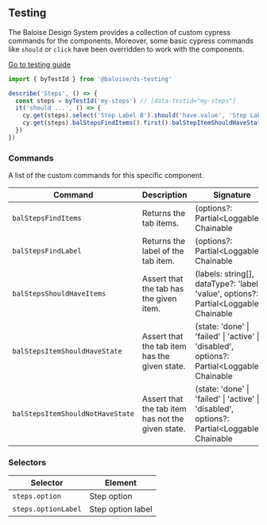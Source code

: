 ## Testing

The Baloise Design System provides a collection of custom cypress commands for the components. Moreover, some basic cypress commands like `should` or `click` have been overridden to work with the components.

<a class="sb-unstyled button is-primary" href="../?path=/docs/development-testing--documentation">Go to testing guide</a>

<!-- START: human documentation -->

```ts
import { byTestId } from '@baloise/ds-testing'

describe('Steps', () => {
  const steps = byTestId('my-steps') // [data-testid="my-steps"]
  it('should ...', () => {
    cy.get(steps).select('Step Label B').should('have.value', 'Step Label B')
    cy.get(steps).balStepsFindItems().first().balStepItemShouldHaveState('done')
  })
})
```

<!-- END: human documentation -->

### Commands

A list of the custom commands for this specific component.

| Command                          | Description                                       | Signature                                                                                      |
| -------------------------------- | ------------------------------------------------- | ---------------------------------------------------------------------------------------------- |
| `balStepsFindItems`              | Returns the tab items.                            | (options?: Partial\<Loggable>): Chainable                                                      |
| `balStepsFindLabel`              | Returns the label of the tab item.                | (options?: Partial\<Loggable>): Chainable                                                      |
| `balStepsShouldHaveItems`        | Assert that the tab has the given item.           | (labels: string[], dataType?: 'label' \| 'value', options?: Partial\<Loggable>): Chainable     |
| `balStepsItemShouldHaveState`    | Assert that the tab item has the given state.     | (state: 'done' \| 'failed' \| 'active' \| 'disabled', options?: Partial\<Loggable>): Chainable |
| `balStepsItemShouldNotHaveState` | Assert that the tab item has not the given state. | (state: 'done' \| 'failed' \| 'active' \| 'disabled', options?: Partial\<Loggable>): Chainable |

### Selectors

| Selector            | Element           |
| ------------------- | ----------------- |
| `steps.option`      | Step option       |
| `steps.optionLabel` | Step option label |
